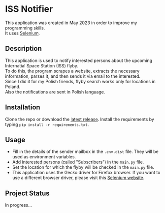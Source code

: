 # ISS Notifier
This application was created in May 2023 in order to improve my programming skills.\
It uses [Selenium](https://www.selenium.dev).

## Description
This application is used to notify interested persons about the upcoming Internatial Space Station (ISS) flyby.\
To do this, the program scrapes a website, extracts the necessary information, parses it, and then sends it via email to the interested.\
Since I did it for my Polish friends, flyby search works only for locations in Poland.\
Also the notifications are sent in Polish language.

## Installation
Clone the repo or download the [latest release](https://github.com/arkadiusz-l/iss-notifier/releases/latest).
Install the requirements by typing `pip install -r requirements.txt`.

## Usage
* Fill in the details of the sender mailbox in the `.env.dist` file. They will be used as environment variables.
* Add interested persons (called "Subscribers") in the `main.py` file.
* Set the location for which the flyby will be checked in the `main.py` file.
* This application uses the Gecko driver for Firefox browser. If you want to use a different browser driver, please visit this [Selenium website](https://www.selenium.dev/documentation/webdriver/browsers).

## Project Status
In progress...
